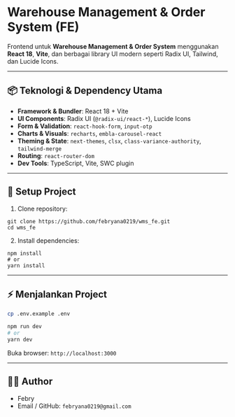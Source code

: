 # Warehouse Management & Order System (FE)

Frontend untuk **Warehouse Management & Order System** menggunakan **React 18**, **Vite**, dan berbagai library UI modern seperti Radix UI, Tailwind, dan Lucide Icons.

---

## 📦 Teknologi & Dependency Utama

- **Framework & Bundler**: React 18 + Vite
- **UI Components**: Radix UI (`@radix-ui/react-*`), Lucide Icons
- **Form & Validation**: `react-hook-form`, `input-otp`
- **Charts & Visuals**: `recharts`, `embla-carousel-react`
- **Theming & State**: `next-themes`, `clsx`, `class-variance-authority`, `tailwind-merge`
- **Routing**: `react-router-dom`
- **Dev Tools**: TypeScript, Vite, SWC plugin

---

## 🚀 Setup Project

1. Clone repository:

```
git clone https://github.com/febryana0219/wms_fe.git
cd wms_fe
```

2. Install dependencies:

```
npm install
# or
yarn install
```
---
## ⚡ Menjalankan Project

```bash
cp .env.example .env

npm run dev
# or
yarn dev

```
Buka browser: `http://localhost:3000`

---
## 👨‍💻 Author

- Febry
- Email / GitHub: `febryana0219@gmail.com`